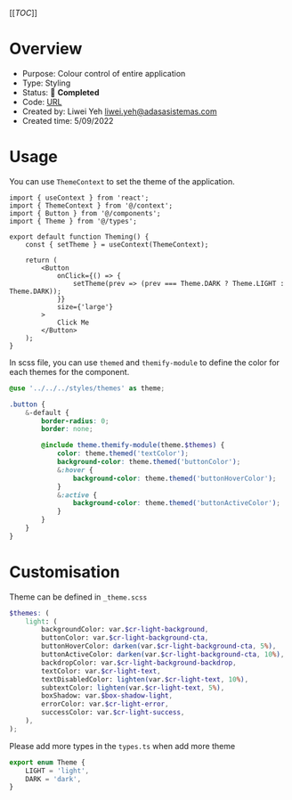 [[_TOC_]]

# Overview

- Purpose: Colour control of entire application
- Type: Styling
- Status: 🚀 **Completed**
- Code: [URL](https://dev.azure.com/ADASA-Accelerator/Website-React-Booster/_git/website-boilerplate-nextjs?path=/styles/_themes.scss)
- Created by: Liwei Yeh <liwei.yeh@adasasistemas.com>
- Created time: 5/09/2022

# Usage

You can use `ThemeContext` to set the theme of the application.

```tsx
import { useContext } from 'react';
import { ThemeContext } from '@/context';
import { Button } from '@/components';
import { Theme } from '@/types';

export default function Theming() {
	const { setTheme } = useContext(ThemeContext);

	return (
		<Button
			onClick={() => {
				setTheme(prev => (prev === Theme.DARK ? Theme.LIGHT : Theme.DARK));
			}}
			size={'large'}
		>
			Click Me
		</Button>
	);
}
```

In scss file, you can use `themed` and `themify-module` to define the color for each themes for the component.

```scss
@use '../../../styles/themes' as theme;

.button {
	&-default {
		border-radius: 0;
		border: none;

		@include theme.themify-module(theme.$themes) {
			color: theme.themed('textColor');
			background-color: theme.themed('buttonColor');
			&:hover {
				background-color: theme.themed('buttonHoverColor');
			}
			&:active {
				background-color: theme.themed('buttonActiveColor');
			}
		}
	}
}
```

# Customisation

Theme can be defined in `_theme.scss`

```scss
$themes: (
	light: (
		backgroundColor: var.$cr-light-background,
		buttonColor: var.$cr-light-background-cta,
		buttonHoverColor: darken(var.$cr-light-background-cta, 5%),
		buttonActiveColor: darken(var.$cr-light-background-cta, 10%),
		backdropColor: var.$cr-light-background-backdrop,
		textColor: var.$cr-light-text,
		textDisabledColor: lighten(var.$cr-light-text, 10%),
		subtextColor: lighten(var.$cr-light-text, 5%),
		boxShadow: var.$box-shadow-light,
		errorColor: var.$cr-light-error,
		successColor: var.$cr-light-success,
	),
);
```

Please add more types in the `types.ts` when add more theme

```ts
export enum Theme {
	LIGHT = 'light',
	DARK = 'dark',
}
```
